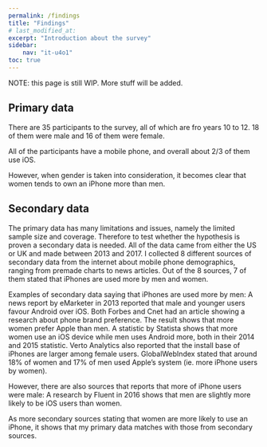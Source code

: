 ```yaml
---
permalink: /findings
title: "Findings"
# last_modified_at: 
excerpt: "Introduction about the survey"
sidebar:
    nav: "it-u4o1"
toc: true
---
```

NOTE: this page is still WIP. More stuff will be added.
## Primary data
There are 35 participants to the survey, all of which are fro years 10 to 12. 18 of them were male and 16 of them were female.

All of the participants have a mobile phone, and overall about 2/3 of them use iOS. 

However, when gender is taken into consideration, it becomes clear that women tends to own an iPhone more than men. 

## Secondary data
The primary data has many limitations and issues, namely the limited sample size and coverage. Therefore to test whether the hypothesis is proven a secondary data is needed. All of the data came from either the US or UK and made between 2013 and 2017. I collected 8 different sources of secondary data from the internet about mobile phone demographics, ranging from premade charts to news articles. Out of the 8 sources, 7 of them stated that iPhones are used more by men and women. 

Examples of secondary data saying that iPhones are used more by men:
A news report by eMarketer in 2013 reported that male and younger users favour Android over iOS.
Both Forbes and Cnet had an article showing a research about phone brand preference. The result shows that more women prefer Apple than men.
A statistic by Statista shows that more women use an iOS device while men uses Android more, both in their 2014 and 2015 statistic. 
Verto Analytics also reported that the install base of iPhones are larger among female users.
GlobalWebIndex stated that around 18% of women and 17% of men used Apple’s system (ie. more iPhone users by women).

However, there are also sources that reports that more of iPhone users were male:
A research by Fluent in 2016 shows that men are slightly more likely to be iOS users than women.

As more secondary sources stating that women are more likely to use an iPhone, it shows that my primary data matches with those from secondary sources.
